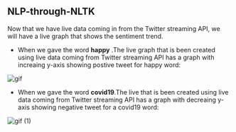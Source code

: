 
## NLP-through-NLTK

Now that we have live data coming in from the Twitter streaming API, we will have a live graph that shows the sentiment trend.


* When we gave the word **happy** .The live graph that is been created using live data coming from Twitter streaming API has a graph with  increaing y-axis showing postive tweet for happy word:

![gif](https://user-images.githubusercontent.com/44902363/83642870-fde86a00-a5cc-11ea-83d0-a791ea505d35.gif)


* When we gave the word **covid19**.The live that is been created using live data coming from Twitter streaming API has a graph with  decreaing  y-axis showing negative tweet for a covid19 word:

![gif (1)](https://user-images.githubusercontent.com/44902363/83645103-b1eaf480-a5cf-11ea-8520-56f834dd0a19.gif)
